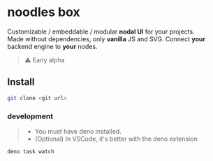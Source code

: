 # noodles box

Customizable / embeddable / modular **nodal UI** for your projects.  
Made without dependencies, only **vanilla** JS and SVG.
Connect **your** backend engine to **your** nodes.

> ⚠️ Early alpha

## Install 

```bash
git clone <git url>
```
### development

> - You must have deno installed.  
> - (Optional) In VSCode, it's better with the deno extension

```bash
deno task watch
```
